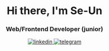 <div id="header" align="center">
  <h1>Hi there, I'm Se-Un</h1>
  <h3>Web/Frontend Developer (junior)</h3>
</div>
<div id="links" align="center">
  <a href="https://www.linkedin.com/in/se-un-kim-278542215/">
    <img src="https://shields.io./badge/Linkedin-skyblue?style=for-the-badge&logo=linkedin&logoColor=white&color=blue" alt="linkedin">
  </a>
  <a href="https://t.me/skim1994">
    <img src="https://shields.io./badge/Telegram-skyblue?style=for-the-badge&logo=Telegram&logoColor=white&color=blue
    " alt="telegram">
  </a>
</div>
